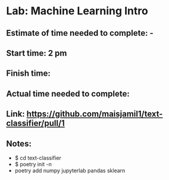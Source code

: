 # Lab: Machine Learning Intro
## Estimate of time needed to complete: -
## Start time: 2 pm
## Finish time:
## Actual time needed to complete: 
## Link: https://github.com/maisjamil1/text-classifier/pull/1
## Notes:

- $ cd text-classifier 
- $ poetry init -n
- poetry add numpy jupyterlab pandas sklearn
